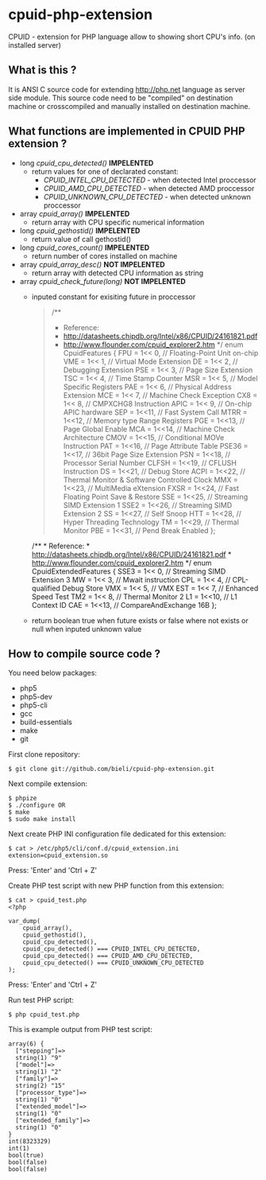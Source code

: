cpuid-php-extension
===================

CPUID - extension for PHP language allow to showing short CPU's info. (on installed server)


What is this ?
-------------
 It is ANSI C source code for extending http://php.net language as server side module.
 This source code need to be "compiled" on destination machine or crosscompiled and manually installed on destination machine.

What functions are implemented in CPUID PHP extension ?
-------------
 * long *cpuid_cpu_detected()* **IMPELENTED**
   * return values for one of declarated constant:
     * *CPUID_INTEL_CPU_DETECTED* - when detected Intel proccessor
     * *CPUID_AMD_CPU_DETECTED* - when detected AMD proccessor
     * *CPUID_UNKNOWN_CPU_DETECTED* - when detected unknown proccessor
 * array *cpuid_array()* **IMPELENTED**
   * return array with CPU specific numerical information
 * long *cpuid_gethostid()* **IMPELENTED**
   * return value of call gethostid()
 * long *cpuid_cores_count()* **IMPELENTED**
   * return number of cores installed on machine
 * array *cpuid_array_desc()* **NOT IMPELENTED**
   * return array with detected CPU information as string
 * array *cpuid_check_future(long)* **NOT IMPELENTED**
   * inputed constant for exisiting future in proccessor

        > /**
        >  * Reference:
        >  * http://datasheets.chipdb.org/Intel/x86/CPUID/24161821.pdf
        >  * http://www.flounder.com/cpuid_explorer2.htm
        >  */
        > enum CpuidFeatures
        > {
        >   FPU   = 1<< 0, // Floating-Point Unit on-chip
        >   VME   = 1<< 1, // Virtual Mode Extension
        >   DE    = 1<< 2, // Debugging Extension
          PSE   = 1<< 3, // Page Size Extension
          TSC   = 1<< 4, // Time Stamp Counter
          MSR   = 1<< 5, // Model Specific Registers
          PAE   = 1<< 6, // Physical Address Extension
          MCE   = 1<< 7, // Machine Check Exception
          CX8   = 1<< 8, // CMPXCHG8 Instruction
          APIC  = 1<< 9, // On-chip APIC hardware
          SEP   = 1<<11, // Fast System Call
          MTRR  = 1<<12, // Memory type Range Registers
          PGE   = 1<<13, // Page Global Enable
          MCA   = 1<<14, // Machine Check Architecture
          CMOV  = 1<<15, // Conditional MOVe Instruction
          PAT   = 1<<16, // Page Attribute Table
          PSE36 = 1<<17, // 36bit Page Size Extension
          PSN   = 1<<18, // Processor Serial Number
          CLFSH = 1<<19, // CFLUSH Instruction
          DS    = 1<<21, // Debug Store
          ACPI  = 1<<22, // Thermal Monitor & Software Controlled Clock
          MMX   = 1<<23, // MultiMedia eXtension
          FXSR  = 1<<24, // Fast Floating Point Save & Restore
          SSE   = 1<<25, // Streaming SIMD Extension 1
          SSE2  = 1<<26, // Streaming SIMD Extension 2
          SS    = 1<<27, // Self Snoop
          HTT   = 1<<28, // Hyper Threading Technology
          TM    = 1<<29, // Thermal Monitor
          PBE   = 1<<31, // Pend Break Enabled
        };

        /**
         * Reference:
         * http://datasheets.chipdb.org/Intel/x86/CPUID/24161821.pdf
         * http://www.flounder.com/cpuid_explorer2.htm
         */
        enum CpuidExtendedFeatures
        {
          SSE3  = 1<< 0, // Streaming SIMD Extension 3
          MW    = 1<< 3, // Mwait instruction
          CPL   = 1<< 4, // CPL-qualified Debug Store
          VMX   = 1<< 5, // VMX
          EST   = 1<< 7, // Enhanced Speed Test
          TM2   = 1<< 8, // Thermal Monitor 2
          L1    = 1<<10, // L1 Context ID
          CAE   = 1<<13, // CompareAndExchange 16B
        };

   * return boolean true when future exists or false where not exists or null when inputed unknown value

How to compile source code ?
-------------

You need below packages:
 * php5
 * php5-dev
 * php5-cli
 * gcc
 * build-essentials
 * make
 * git

First clone repository:

    $ git clone git://github.com/bieli/cpuid-php-extension.git

Next compile extension:

    $ phpize
    $ ./configure OR
    $ make
    $ sudo make install

Next create PHP INI configuration file dedicated for this extension:

    $ cat > /etc/php5/cli/conf.d/cpuid_extension.ini
    extension=cpuid_extension.so

Press: 'Enter' and 'Ctrl + Z'

Create PHP test script with new PHP function from this extension:

    $ cat > cpuid_test.php
    <?php

    var_dump(
        cpuid_array(),
        cpuid_gethostid(),
        cpuid_cpu_detected(),
        cpuid_cpu_detected() === CPUID_INTEL_CPU_DETECTED,
        cpuid_cpu_detected() === CPUID_AMD_CPU_DETECTED,
        cpuid_cpu_detected() === CPUID_UNKNOWN_CPU_DETECTED
    );

Press: 'Enter' and 'Ctrl + Z'

Run test PHP script:

    $ php cpuid_test.php

This is example output from PHP test script:

    array(6) {
      ["stepping"]=>
      string(1) "9"
      ["model"]=>
      string(1) "2"
      ["family"]=>
      string(2) "15"
      ["processor_type"]=>
      string(1) "0"
      ["extended_model"]=>
      string(1) "0"
      ["extended_family"]=>
      string(1) "0"
    }
    int(8323329)
    int(1)
    bool(true)
    bool(false)
    bool(false)
